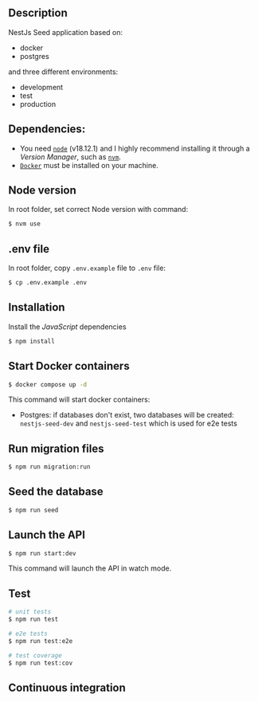 ## Description

NestJs Seed application based on:
- docker
- postgres

and three different environments:
- development
- test
- production

## Dependencies:

- You need [`node`](https://nodejs.org/en/) (v18.12.1) and I highly recommend installing it through a _Version Manager_, such as [`nvm`](https://github.com/creationix/nvm).
- [`Docker`](https://docs.docker.com/engine/install) must be installed on your machine.

## Node version

In root folder, set correct Node version with command:

```bash
$ nvm use
```

## .env file

In root folder, copy `.env.example` file to `.env` file:

```bash
$ cp .env.example .env
```

## Installation

Install the _JavaScript_ dependencies

```bash
$ npm install
```

## Start Docker containers

```bash
$ docker compose up -d
```

This command will start docker containers:
- Postgres: if databases don't exist, two databases will be created: `nestjs-seed-dev` and `nestjs-seed-test` which is used for e2e tests

## Run migration files

```bash
$ npm run migration:run
```

## Seed the database

```bash
$ npm run seed
```

## Launch the API

```bash
$ npm run start:dev
```

This command will launch the API in watch mode.

## Test

```bash
# unit tests
$ npm run test

# e2e tests
$ npm run test:e2e

# test coverage
$ npm run test:cov
```

## Continuous integration
